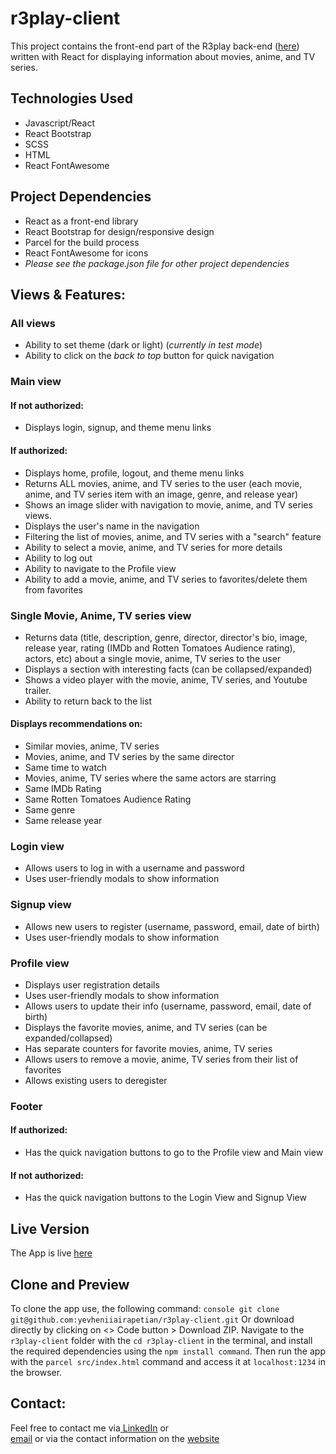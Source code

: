 # r3play-client
This project contains the front-end part of the R3play back-end ([here](https://github.com/yevheniiairapetian/r3play)) written with React for displaying information about movies, anime, and TV series.

## Technologies Used
- Javascript/React
- React Bootstrap
- SCSS
- HTML
- React FontAwesome

## Project Dependencies
- React as a front-end library
- React Bootstrap for design/responsive design
- Parcel for the build process
- React FontAwesome for icons
- _Please see the package.json file for other project dependencies_

## Views & Features:
### All views
- Ability to set theme (dark or light) (_currently in test mode_)
- Ability to click on the _back to top_ button for quick navigation


### Main view
#### If not authorized:
- Displays login, signup, and theme menu links
#### If authorized:
- Displays home, profile, logout, and theme menu links
- Returns ALL movies, anime, and TV series to the user (each movie, anime, and TV series item with an image, genre, and release year)
- Shows an image slider with navigation to movie, anime, and TV series views.
- Displays the user's name in the navigation
- Filtering the list of movies, anime, and TV series with a "search" feature
- Ability to select a movie, anime, and TV series for more details
- Ability to log out
- Ability to navigate to the Profile view
- Ability to add a movie, anime, and TV series to favorites/delete them from favorites
### Single Movie, Anime, TV series view
- Returns data (title, description, genre, director, director's bio, image, release year, rating (IMDb and Rotten Tomatoes Audience rating), actors, etc) about a single movie, anime, TV series to the user
- Displays a section with interesting facts (can be collapsed/expanded)
- Shows a video player with the movie, anime, TV series, and Youtube trailer.
- Ability to return back to the list
#### Displays recommendations on:
- Similar movies, anime, TV series
- Movies, anime, and TV series by the same director 
- Same time to watch
- Movies, anime, TV series where the same actors are starring
- Same IMDb Rating
- Same Rotten Tomatoes Audience Rating
- Same genre
- Same release year
### Login view
- Allows users to log in with a username and password
- Uses user-friendly modals to show information
### Signup view
- Allows new users to register (username, password, email, date of birth)
- Uses user-friendly modals to show information

### Profile view
- Displays user registration details
- Uses user-friendly modals to show information
- Allows users to update their info (username, password, email, date of birth)
- Displays the favorite movies, anime, and TV series (can be expanded/collapsed)
- Has separate counters for favorite movies, anime, TV series
- Allows users to remove a movie, anime, TV series from their list of favorites
- Allows existing users to deregister

### Footer
#### If authorized:
- Has the quick navigation buttons to go to the Profile view and Main view
#### If not authorized:
- Has the quick navigation buttons to the Login View and Signup View

## Live Version
The App is live [here](https://r3play.netlify.app/)

## Clone and Preview
To clone the app use, the following command: `console git clone git@github.com:yevheniiairapetian/r3play-client.git` Or download directly by clicking on <> Code button > Download ZIP. Navigate to the ```r3play-client``` folder with the ```cd r3play-client``` in the terminal, and install the required dependencies using the `npm install command`. Then run the app with the ```parcel src/index.html``` command and access it at ```localhost:1234``` in the browser.

## Contact:
Feel free to contact me via[ LinkedIn](https://www.linkedin.com/in/yevhenii-airapetian/) or  
[email](mailto:sonkozhenia11@gmail.com) or 
via the contact information on the [website](https://yevheniiairapetian.github.io/portfolio-website/contact.html) 
